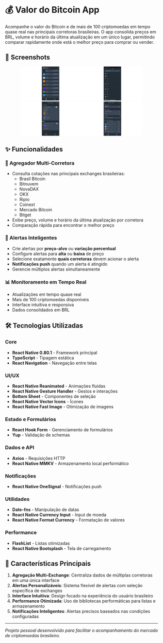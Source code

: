 # 💰 Valor do Bitcoin App

Acompanhe o valor do Bitcoin e de mais de 100 criptomoedas em tempo quase real nas principais corretoras brasileiras. O app consolida preços em BRL, volume e horário da última atualização em um único lugar, permitindo comparar rapidamente onde está o melhor preço para comprar ou vender.

## 📱 Screenshots

<div align="center">
  <img src="src/assets/images/imagem1.webp" width="200" />
  <img src="src/assets/images/imagem2.webp" width="200" />
  <img src="src/assets/images/imagem3.webp" width="200" />
  <img src="src/assets/images/imagem4.webp" width="200" />
</div>

## ✨ Funcionalidades

### 🏢 Agregador Multi-Corretora
- Consulta cotações nas principais exchanges brasileiras:
  - Brasil Bitcoin
  - Bitnuvem
  - NovaDAX
  - OKX
  - Ripio
  - Coinext
  - Mercado Bitcoin
  - Bitget
- Exibe preço, volume e horário da última atualização por corretora
- Comparação rápida para encontrar o melhor preço

### 🔔 Alertas Inteligentes
- Crie alertas por **preço-alvo** ou **variação percentual**
- Configure alertas para **alta** ou **baixa** de preço
- Selecione exatamente **quais corretoras** devem acionar o alerta
- **Notificações push** quando um alerta é atingido
- Gerencie múltiplos alertas simultaneamente

### 📊 Monitoramento em Tempo Real
- Atualizações em tempo quase real
- Mais de 100 criptomoedas disponíveis
- Interface intuitiva e responsiva
- Dados consolidados em BRL

## 🛠️ Tecnologias Utilizadas

### Core
- **React Native 0.80.1** - Framework principal
- **TypeScript** - Tipagem estática
- **React Navigation** - Navegação entre telas

### UI/UX
- **React Native Reanimated** - Animações fluidas
- **React Native Gesture Handler** - Gestos e interações
- **Bottom Sheet** - Componentes de seleção
- **React Native Vector Icons** - Ícones
- **React Native Fast Image** - Otimização de imagens

### Estado e Formulários
- **React Hook Form** - Gerenciamento de formulários
- **Yup** - Validação de schemas

### Dados e API
- **Axios** - Requisições HTTP
- **React Native MMKV** - Armazenamento local performático

### Notificações
- **React Native OneSignal** - Notificações push

### Utilidades
- **Date-fns** - Manipulação de datas
- **React Native Currency Input** - Input de moeda
- **React Native Format Currency** - Formatação de valores

### Performance
- **FlashList** - Listas otimizadas
- **React Native Bootsplash** - Tela de carregamento

## 🎯 Características Principais

1. **Agregação Multi-Exchange**: Centraliza dados de múltiplas corretoras em uma única interface
2. **Alertas Personalizáveis**: Sistema flexível de alertas com seleção específica de exchanges
3. **Interface Intuitiva**: Design focado na experiência do usuário brasileiro
4. **Performance Otimizada**: Uso de bibliotecas performáticas para listas e armazenamento
5. **Notificações Inteligentes**: Alertas precisos baseados nas condições configuradas

---

*Projeto pessoal desenvolvido para facilitar o acompanhamento do mercado de criptomoedas brasileiro.*
